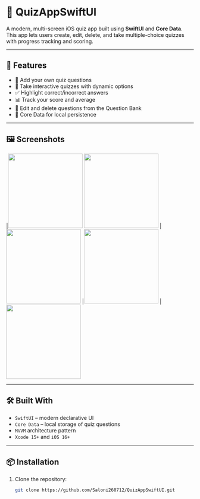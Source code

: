 # 📱 QuizAppSwiftUI

A modern, multi-screen iOS quiz app built using **SwiftUI** and **Core Data**.  
This app lets users create, edit, delete, and take multiple-choice quizzes with progress tracking and scoring.

---

## 🚀 Features

- 📝 Add your own quiz questions
- 🧠 Take interactive quizzes with dynamic options
- ✅ Highlight correct/incorrect answers
- 📊 Track your score and average
- 🧹 Edit and delete questions from the Question Bank
- 💾 Core Data for local persistence

---

## 🖼 Screenshots

 |<img src="https://github.com/user-attachments/assets/2faa0adb-0fbb-42ac-a9f9-24c51f30ecc3" width="200">
<img src="https://github.com/user-attachments/assets/8ef3347e-dbb3-4324-987b-391c4c4e36a3" width="200">
| <img src="https://github.com/user-attachments/assets/6356340a-11d0-4161-adf0-4e3f2c66de5d" width="200">
|<img src="https://github.com/user-attachments/assets/74d90173-234d-4608-86d9-73236b8d5f3f" width="200">
|<img src="https://github.com/user-attachments/assets/1baf55ab-afbe-44f4-95cf-7fe6564ae1a8" width="200">


---

## 🛠 Built With

- `SwiftUI` – modern declarative UI
- `Core Data` – local storage of quiz questions
- `MVVM` architecture pattern
- `Xcode 15+` and `iOS 16+`

---

## 📦 Installation

1. Clone the repository:
   ```bash
   git clone https://github.com/Saloni260712/QuizAppSwiftUI.git
